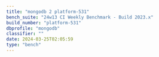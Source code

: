 ```yaml
---
title: "mongodb 2 platform-531"
bench_suite: "24w13 CI Weekly Benchmark - Build 2023.x"
build_number: "platform-531"
dbprofile: "mongodb"
classifier: ""
date: 2024-03-25T02:05:59
type: "bench"
---
```

